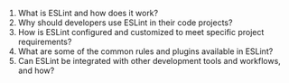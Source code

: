 

1. What is ESLint and how does it work?
2. Why should developers use ESLint in their code projects?
3. How is ESLint configured and customized to meet specific project requirements?
4. What are some of the common rules and plugins available in ESLint?
5. Can ESLint be integrated with other development tools and workflows, and how?